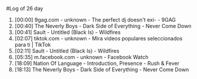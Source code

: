 #Log of 26 day

1. [00:00] 9gag.com - unknown - The perfect dj doesn't exi- - 9GAG
1. [00:40] The Neverly Boys - Dark Side of Everything - Never Come Down
1. [00:41] Sault - Untitled (Black Is) - Wildfires
1. [02:07] tiktok.com - unknown - Mira videos populares seleccionados para ti | TikTok
1. [02:11] Sault - Untitled (Black Is) - Wildfires
1. [05:35] m.facebook.com - unknown - Facebook Watch
1. [18:09] Nation Of Language - Introduction, Presence - Rush & Fever
1. [18:13] The Neverly Boys - Dark Side of Everything - Never Come Down
